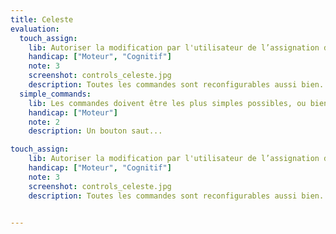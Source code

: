 ```yaml
---
title: Celeste
evaluation:
  touch_assign:
    lib: Autoriser la modification par l'utilisateur de l’assignation des commandes du jeu
    handicap: ["Moteur", "Cognitif"]
    note: 3
    screenshot: controls_celeste.jpg
    description: Toutes les commandes sont reconfigurables aussi bien...
  simple_commands:
    lib: Les commandes doivent être les plus simples possibles, ou bien une alternative plus simple doit exister
    handicap: ["Moteur"]
    note: 2
    description: Un bouton saut...

touch_assign:
    lib: Autoriser la modification par l'utilisateur de l’assignation des commandes du jeu
    handicap: ["Moteur", "Cognitif"]
    note: 3
    screenshot: controls_celeste.jpg
    description: Toutes les commandes sont reconfigurables aussi bien...


---
```

